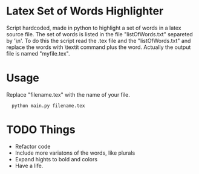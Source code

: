# Latex Set of Words Highlighter

Script hardcoded, made in python to highlight a set of words  in a latex source file. 
The set of words is listed in the file  "listOfWords.txt" separeted by '\n'.
To do this the script read the .tex file and the "listOfWords.txt" and replace the words with \textit command plus the word.
Actually the output file is named "myfile.tex".

# Usage
  Replace "filename.tex" with the name of your file.
```{r, engine='bash', count_lines}
  python main.py filename.tex
```


# TODO Things

* Refactor code
* Include more variatons of the words, like plurals
* Expand hights to bold and colors
* Have a life.
